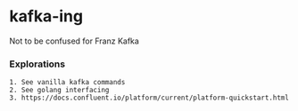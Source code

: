 # kafka-ing
Not to be confused for Franz Kafka

### Explorations

    1. See vanilla kafka commands
    2. See golang interfacing
    3. https://docs.confluent.io/platform/current/platform-quickstart.html